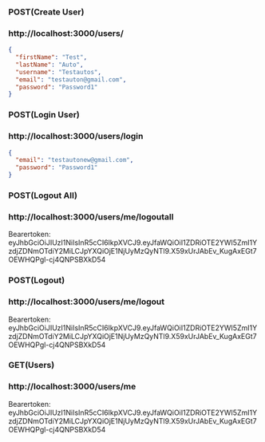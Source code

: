 
### POST(Create User)

### http://localhost:3000/users/

```json
{
  "firstName": "Test",
  "lastName": "Auto",
  "username": "Testautos",
  "email": "testauton@gmail.com",
  "password": "Password1"
}
```

### POST(Login User)

### http://localhost:3000/users/login

```json
{
  "email": "testautonew@gmail.com",
  "password": "Password1"
}
```

### POST(Logout All)

### http://localhost:3000/users/me/logoutall

Bearertoken: eyJhbGciOiJIUzI1NiIsInR5cCI6IkpXVCJ9.eyJfaWQiOiI1ZDRiOTE2YWI5ZmI1YzdjZDNmOTdiY2MiLCJpYXQiOjE1NjUyMzQyNTl9.X59xUrJAbEv_KugAxEGt7OEWHQPgl-cj4QNPSBXkD54

### POST(Logout)

### http://localhost:3000/users/me/logout

Bearertoken: eyJhbGciOiJIUzI1NiIsInR5cCI6IkpXVCJ9.eyJfaWQiOiI1ZDRiOTE2YWI5ZmI1YzdjZDNmOTdiY2MiLCJpYXQiOjE1NjUyMzQyNTl9.X59xUrJAbEv_KugAxEGt7OEWHQPgl-cj4QNPSBXkD54

### GET(Users)

### http://localhost:3000/users/me

Bearertoken: eyJhbGciOiJIUzI1NiIsInR5cCI6IkpXVCJ9.eyJfaWQiOiI1ZDRiOTE2YWI5ZmI1YzdjZDNmOTdiY2MiLCJpYXQiOjE1NjUyMzQyNTl9.X59xUrJAbEv_KugAxEGt7OEWHQPgl-cj4QNPSBXkD54
